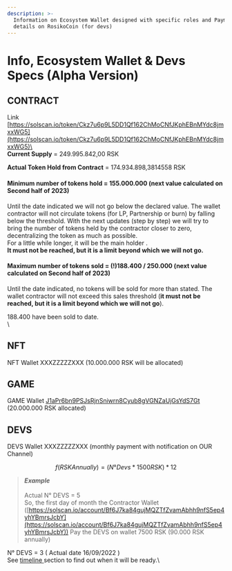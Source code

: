 ```yaml
---
description: >-
  Information on Ecosystem Wallet designed with specific roles and Payment
  details on RosikoCoin (for devs)
---
```


# Info, Ecosystem Wallet & Devs Specs (Alpha Version)

## CONTRACT

Link [https://solscan.io/token/Ckz7u6p9L5DD1Qf162ChMoCNfJKphEBnMYdc8jmxxWG5](https://solscan.io/token/Ckz7u6p9L5DD1Qf162ChMoCNfJKphEBnMYdc8jmxxWG5)\
\
**Current Supply** = 249.995.842,00 RSK

**Actual Token Hold from Contract** = 174.934.898,3814558 RSK

#### Minimum number of tokens hold = 155.000.000 (next value calculated on Second half of 2023)

Until the date indicated we will not go below the declared value. The wallet contractor will not circulate tokens (for LP, Partnership or burn) by falling below the threshold. With the next updates (step by step) we will try to bring the number of tokens held by the contractor closer to zero, decentralizing the token as much as possible.\
For a little while longer, it will be the main holder .\
**It must not be reached, but it is a limit beyond which we will not go.**

#### Maximum number of tokens sold = (!)188.400 / 250.000 (next value calculated on Second half of 2023)

Until the date indicated, no tokens will be sold for more than stated. The wallet contractor will not exceed this sales threshold (**it must not be reached, but it is a limit beyond which we will not go**).

188.400 have been sold to date.\
\




## NFT&#x20;

NFT Wallet XXXZZZZZXXX  (10.000.000 RSK will be allocated)



## GAME

GAME Wallet  [J1aPr6bn9PSJsRjnSniwrn8Cyub8gVGNZaUjGsYdS7Gt](https://solscan.io/account/J1aPr6bn9PSJsRjnSniwrn8Cyub8gVGNZaUjGsYdS7Gt) (20.000.000 RSK allocated)



## DEVS

DEVS Wallet XXXZZZZZXXX (monthly payment with notification on OUR Channel)

$$
f(RSK Annually) =  (N° Devs * 1500 RSK)*12
$$

> _**Example**_\
> \
> ​Actual N° DEVS = 5\
> So, the first day of month the Contractor Wallet ([https://solscan.io/account/Bf6J7ka84gujMQZTfZvamAbhh9nfS5ep4yhYBmrsJcbY](https://solscan.io/account/Bf6J7ka84gujMQZTfZvamAbhh9nfS5ep4yhYBmrsJcbY)) Pay the DEVS on wallet 7500 RSK (90.000 RSK annually)

N° DEVS = 3 ( Actual date 16/09/2022 )\
See [timeline ](../../roadmap/)section to find out when it will be ready.\

